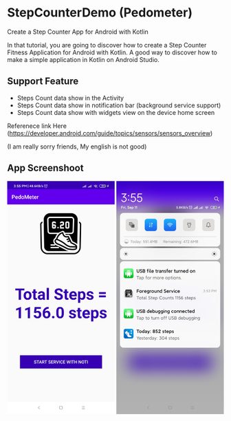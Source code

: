 # StepCounterDemo (Pedometer)

  Create a Step Counter App for Android with Kotlin

   In that tutorial, you are going to discover how to create a Step Counter Fitness Application for Android with Kotlin. A good way to discover how to make a simple application in Kotlin on Android Studio.
   
## Support Feature
* Steps Count data   show in the Activity
* Steps Count data  show in notification bar (background service support)
* Steps Count data  show  with widgets view on the device home screen

Referenece link Here (https://developer.android.com/guide/topics/sensors/sensors_overview)

(I am really sorry friends, My english is not good)

App Screenshoot
--------

   <img alt="Screen 1" src="https://github.com/dev-mgkaung/StepCounterDemo/blob/master/screen_shot_1.jpg" width="250"/>   <img alt="Screen 2" src="https://github.com/dev-mgkaung/StepCounterDemo/blob/master/screen_shot_2.jpg" width="250"/>
